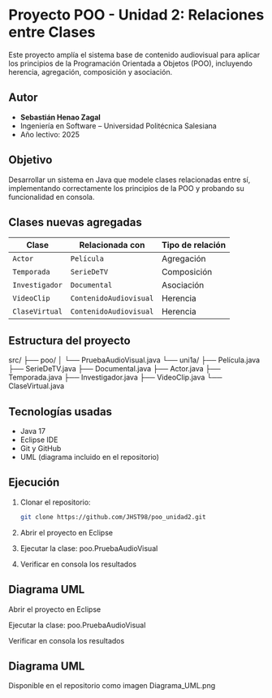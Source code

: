 # Proyecto POO - Unidad 2: Relaciones entre Clases

Este proyecto amplía el sistema base de contenido audiovisual para aplicar los principios de la Programación Orientada a Objetos (POO), incluyendo herencia, agregación, composición y asociación.

## Autor

- **Sebastián Henao Zagal**
- Ingeniería en Software – Universidad Politécnica Salesiana
- Año lectivo: 2025

## Objetivo

Desarrollar un sistema en Java que modele clases relacionadas entre sí, implementando correctamente los principios de la POO y probando su funcionalidad en consola.

## Clases nuevas agregadas

| Clase            | Relacionada con    | Tipo de relación   |
|------------------|---------------------  |------------------------|
| `Actor`             | `Película`              | Agregación               |
| `Temporada`  | `SerieDeTV`        | Composición           |
| `Investigador`   | `Documental`         | Asociación         |
| `VideoClip`      | `ContenidoAudiovisual` | Herencia    |
| `ClaseVirtual`   | `ContenidoAudiovisual` | Herencia  |

## Estructura del proyecto
src/
├── poo/
│ └── PruebaAudioVisual.java
└── uni1a/
├── Película.java
├── SerieDeTV.java
├── Documental.java
├── Actor.java
├── Temporada.java
├── Investigador.java
├── VideoClip.java
└── ClaseVirtual.java
## Tecnologías usadas

- Java 17  
- Eclipse IDE  
- Git y GitHub  
- UML (diagrama incluido en el repositorio)

## Ejecución

1. Clonar el repositorio:  
   ```bash
   git clone https://github.com/JHST98/poo_unidad2.git
2. Abrir el proyecto en Eclipse

3. Ejecutar la clase:
poo.PruebaAudioVisual

4. Verificar en consola los resultados

## Diagrama UML
Abrir el proyecto en Eclipse

Ejecutar la clase:
poo.PruebaAudioVisual

Verificar en consola los resultados

## Diagrama UML
Disponible en el repositorio como imagen
Diagrama_UML.png